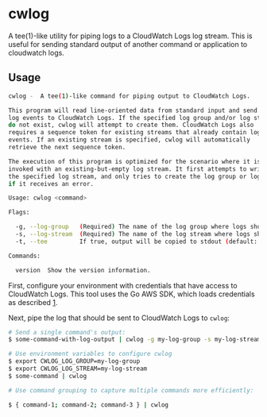 # cwlog

A tee(1)-like utility for piping logs to a CloudWatch Logs log stream. This is useful for sending standard output
of another command or application to cloudwatch logs.

## Usage

```sh
cwlog -  A tee(1)-like command for piping output to CloudWatch Logs.

This program will read line-oriented data from standard input and send
log events to CloudWatch Logs. If the specified log group and/or log stream
do not exist, cwlog will attempt to create them. CloudWatch Logs also
requires a sequence token for existing streams that already contain log
events. If an existing stream is specified, cwlog will automatically
retrieve the next sequence token.

The execution of this program is optimized for the scenario where it is
invoked with an existing-but-empty log stream. It first attempts to write to
the specified log stream, and only tries to create the log group or log stream
if it receives an error.

Usage: cwlog <command>

Flags:

  -g, --log-group   (Required) The name of the log group where logs should be sent. The program will attempt to create this if it does not exist. [env CWLOG_LOG_GROUP=] (default: <none>)
  -s, --log-stream  (Required) The name of the log stream where logs should be sent. The program will attempt to create this if it does not exist. [env CWLOG_LOG_STREAM=] (default: <none>)
  -t, --tee         If true, output will be copied to stdout (default: true)

Commands:

  version  Show the version information.
```

First, configure your environment with credentials that have access to CloudWatch Logs. This tool uses the Go AWS SDK, which loads
credentials as described [1](here).

Next, pipe the log that should be sent to CloudWatch Logs to `cwlog`:

```sh
# Send a single command's output:
$ some-command-with-log-output | cwlog -g my-log-group -s my-log-stream

# Use environment variables to configure cwlog
$ export CWLOG_LOG_GROUP=my-log-group
$ export CWLOG_LOG_STREAM=my-log-stream
$ some-command | cwlog

# Use command grouping to capture multiple commands more efficiently:

$ { command-1; command-2; command-3 } | cwlog
```

[1]: https://docs.aws.amazon.com/sdk-for-go/api/aws/session/#hdr-Credential_and_config_loading_order
